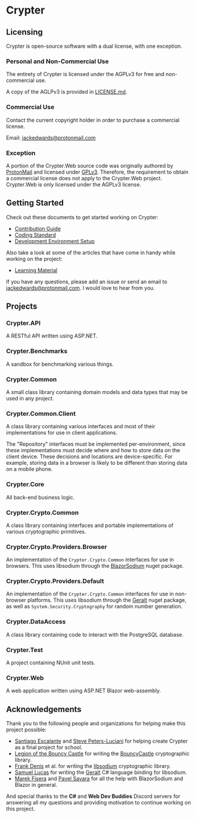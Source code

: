 # Crypter

## Licensing

Crypter is open-source software with a dual license, with one exception.

### Personal and Non-Commercial Use

The entirety of Crypter is licensed under the AGPLv3 for free and non-commercial use.

A copy of the AGLPv3 is provided in [LICENSE.md](LICENSE.md).

### Commercial Use

Contact the current copyright holder in order to purchase a commercial license.

Email: <jackedwards@protonmail.com>

### Exception

A portion of the Crypter.Web source code was originally authored by [ProtonMail](https://github.com/ProtonMail) and licensed under [GPLv3](https://github.com/ProtonMail/WebClients/blob/main/LICENSE).
Therefore, the requirement to obtain a commercial license does not apply to the Crypter.Web project. 
Crypter.Web is only licensed under the AGPLv3 license.

## Getting Started

Check out these documents to get started working on Crypter:

* [Contribution Guide](./CONTRIBUTING.md)
* [Coding Standard](<./Documentation/Development/Coding Standard.md>)
* [Development Environment Setup](<./Documentation/Development/Development Environment Setup.md>)

Also take a look at some of the articles that have come in handy while working on the project:

* [Learning Material](<./Documentation/Learning%20Material.md>)

If you have any questions, please add an issue or send an email to <jackedwards@protonmail.com>.
I would love to hear from you.

## Projects

### Crypter.API

A RESTful API written using ASP.NET.

### Crypter.Benchmarks

A sandbox for benchmarking various things.

### Crypter.Common

A small class library containing domain models and data types that may be used in any project.

### Crypter.Common.Client

A class library containing various interfaces and most of their implementations for use in client applications.

The "Repository" interfaces must be implemented per-environment, since these implementations must decide where and how to store data on the client device.
These decisions and locations are device-specific.  For example, storing data in a browser is likely to be different than storing data on a mobile phone.

### Crypter.Core

All back-end business logic.

### Crypter.Crypto.Common

A class library containing interfaces and portable implementations of various cryptographic primitives.

### Crypter.Crypto.Providers.Browser

An implementation of the `Crypter.Crypto.Common` interfaces for use in browsers.
This uses libsodium through the [BlazorSodium](https://github.com/Jack-Edwards/BlazorSodium) nuget package.

### Crypter.Crypto.Providers.Default

An implementation of the `Crypter.Crypto.Common` interfaces for use in non-browser platforms.
This uses libsodium through the [Geralt](https://github.com/samuel-lucas6/Geralt) nuget package, as well as `System.Security.Cryptography` for random number generation.

### Crypter.DataAccess

A class library containing code to interact with the PostgreSQL database.

### Crypter.Test

A project containing NUnit unit tests.

### Crypter.Web

A web application written using ASP.NET Blazor web-assembly.

## Acknowledgements

Thank you to the following people and organizations for helping make this project possible:

* [Santiago Escalante](https://github.com/saescalante) and [Steve Peters-Luciani](https://github.com/spetersluciani) for helping create Crypter as a final project for school.
* [Legion of the Bouncy Castle](https://bouncycastle.org/) for writing the [BouncyCastle](https://github.com/bcgit/bc-csharp) cryptographic library.
* [Frank Denis](https://github.com/jedisct1) et al. for writing the [libsodium](https://doc.libsodium.org/) cryptographic library.
* [Samuel Lucas](https://github.com/samuel-lucas6) for writing the [Geralt](https://github.com/samuel-lucas6/Geralt) C# language binding for libsodium.
* [Marek Fisera](https://github.com/maraf) and [Pavel Savara](https://github.com/pavelsavara) for all the help with BlazorSodium and Blazor in general.

And special thanks to the **C#** and **Web Dev Buddies** Discord servers for answering all my questions and providing motivation to continue working on this project.
